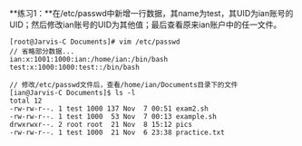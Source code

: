 **练习1：**在/etc/passwd中新增一行数据，其name为test，其UID为ian账号的UID；然后修改ian账号的UID为其他值；最后查看原来ian账户中的任一文件。

    

    [root@Jarvis-C Documents]# vim /etc/passwd
    // 省略部分数据...
    ian:x:1001:1000:ian:/home/ian:/bin/bash
    test:x:1000:1000:test::/bin/bash

    // 修改/etc/passwd文件后，查看/home/ian/Documents目录下的文件
    [ian@Jarvis-C Documents]$ ls -l
    total 12
    -rw-rw-r--. 1 test 1000 137 Nov  7 00:51 exam2.sh
    -rw-rw-r--. 1 test 1000  53 Nov  7 00:13 example.sh
    drwxrwxr--. 2 root root  21 Nov  8 15:12 pics
    -rw-rw-r--. 1 test 1000  21 Nov  6 23:38 practice.txt
